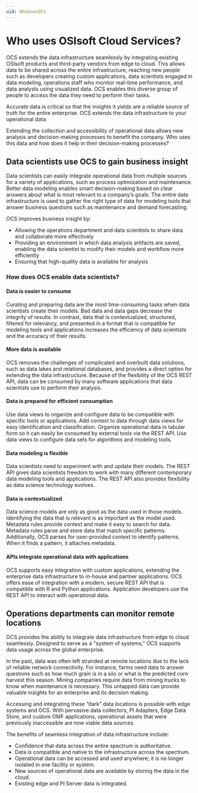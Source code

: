 ```yaml
---
uid: WhoUsesOCS
---
```


# Who uses OSIsoft Cloud Services?  

OCS extends the data infrastructure seamlessly by integrating existing OSIsoft products and third-party vendors from edge to cloud. This allows data to be shared across the entire infrastructure, reaching new people such as developers creating custom applications, data scientists engaged in data modeling, operations staff who monitor real-time performance, and data analysts using visualized data. OCS enables this diverse group of people to access the data they need to perform their tasks. 

Accurate data is critical so that the insights it yields are a reliable source of truth for the entire enterprise. OCS extends the data infrastructure to your operational data. 

Extending the collection and accessibility of operational data allows new analysis and decision-making processes to benefit the company. Who uses this data and how does it help in their decision-making processes? 

## Data scientists use OCS to gain business insight 

Data scientists can easily integrate operational data from multiple sources for a variety of applications, such as process optimization and maintenance. Better data modeling enables smart decision-making based on clear answers about what is most relevant to a company’s goals. The entire data infrastructure is used to gather the right type of data for modeling tools that answer business questions such as maintenance and demand forecasting. 

OCS improves business insight by: 

- Allowing the operations department and data scientists to share data and collaborate more effectively 
- Providing an environment in which data analysis artifacts are saved, enabling the data scientist to modify their models and workflow more efficiently 
- Ensuring that high-quality data is available for analysis 

### How does OCS enable data scientists?

#### Data is easier to consume

Curating and preparing data are the most time-consuming tasks when data scientists create their models. Bad data and data gaps decrease the integrity of results. In contrast, data that is contextualized, structured, filtered for relevancy, and presented in a format that is compatible for modeling tools and applications increases the efficiency of data scientists and the accuracy of their results. 

#### More data is available 

OCS removes the challenges of complicated and overbuilt data solutions, such as data lakes and relational databases, and provides a direct option for extending the data infrastructure. Because of the flexibility of the OCS REST API, data can be consumed by many software applications that data scientists use to perform their analysis. 

#### Data is prepared for efficient consumption 

Use data views to organize and configure data to be compatible with specific tools or applications. Add context to data through data views for easy identification and classification. Organize operational data in tabular form so it can easily be consumed by external tools via the REST API. Use data views to configure data sets for algorithms and modeling tools. 

#### Data modeling is flexible 

Data scientists need to experiment with and update their models. The REST API gives data scientists freedom to work with many different contemporary data modeling tools and applications. The REST API also provides flexibility as data science technology evolves. 

#### Data is contextualized

Data science models are only as good as the data used in those models. Identifying the data that is relevant is as important as the model used. Metadata rules provide context and make it easy to search for data. Metadata rules parse and store data that match specific patterns. Additionally, OCS parses for user-provided context to identify patterns. When it finds a pattern, it attaches metadata.

#### APIs integrate operational data with applications

OCS supports easy integration with custom applications, extending the enterprise data infrastructure to in-house and partner applications. OCS offers ease of integration with a modern, secure REST API that is compatible with R and Python applications. Application developers use the REST API to interact with operational data. 

## Operations departments can monitor remote locations  

OCS provides the ability to integrate data infrastructure from edge to cloud seamlessly. Designed to serve as a "system of systems," OCS supports data usage across the global enterprise. 

In the past, data was often left stranded at remote locations due to the lack of reliable network connectivity. For instance, farms need data to answer questions such as how much grain is in a silo or what is the predicted corn harvest this season. Mining companies require data from mining trucks to know when maintenance is necessary. This untapped data can provide valuable insights for an enterprise and its decision making. 

Accessing and integrating these “dark” data locations is possible with edge systems and OCS. With pervasive data collectors, PI Adapters, Edge Data Store, and custom OMF applications, operational assets that were previously inaccessible are now viable data sources. 

The benefits of seamless integration of data infrastructure include: 

- Confidence that data across the entire spectrum is authoritative. 
- Data is compatible and native to the infrastructure across the spectrum. 
- Operational data can be accessed and used anywhere; it is no longer isolated in one facility or system. 
- New sources of operational data are available by storing the data in the cloud. 
- Existing edge and PI Server data is integrated. 
